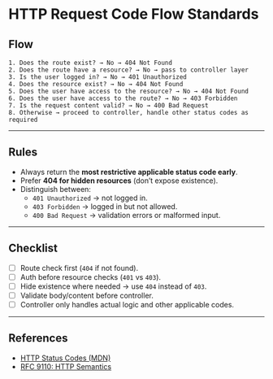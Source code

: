 # HTTP Request Code Flow Standards

## Flow
```text
1. Does the route exist? → No → 404 Not Found
2. Does the route have a resource? → No → pass to controller layer
3. Is the user logged in? → No → 401 Unauthorized
4. Does the resource exist? → No → 404 Not Found
5. Does the user have access to the resource? → No → 404 Not Found
6. Does the user have access to the route? → No → 403 Forbidden
7. Is the request content valid? → No → 400 Bad Request
8. Otherwise → proceed to controller, handle other status codes as required
```

---

## Rules
- Always return the **most restrictive applicable status code early**.  
- Prefer **404 for hidden resources** (don’t expose existence).  
- Distinguish between:
  - `401 Unauthorized` → not logged in.  
  - `403 Forbidden` → logged in but not allowed.  
  - `400 Bad Request` → validation errors or malformed input.  

---

## Checklist
- [ ] Route check first (`404` if not found).  
- [ ] Auth before resource checks (`401` vs `403`).  
- [ ] Hide existence where needed → use `404` instead of `403`.  
- [ ] Validate body/content before controller.  
- [ ] Controller only handles actual logic and other applicable codes.  

---

## References
- [HTTP Status Codes (MDN)](https://developer.mozilla.org/docs/Web/HTTP/Status)  
- [RFC 9110: HTTP Semantics](https://www.rfc-editor.org/rfc/rfc9110.html)
